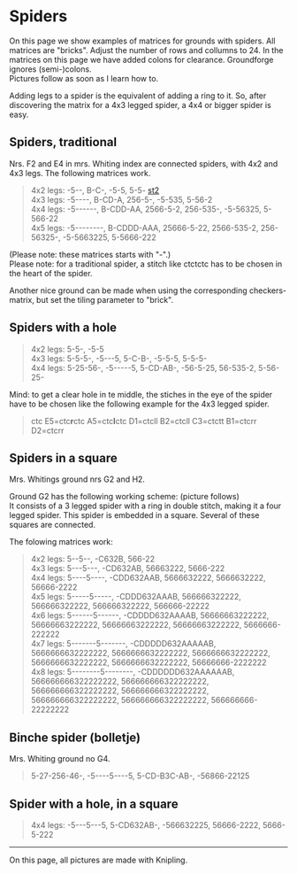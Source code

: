# Spiders
On this page we show examples of matrices for grounds with spiders. All matrices are "bricks". Adjust the number of rows and collumns to 24. In the matrices on this page we have added colons for clearance. Groundforge ignores (semi-)colons.  
Pictures follow as soon as I learn how to.  

Adding legs to a spider is the equivalent of adding a ring to it. So, after discovering the matrix for a 4x3 legged spider, a 4x4 or bigger spider is easy. 

## Spiders, traditional
Nrs. F2 and E4 in mrs. Whiting index are connected spiders, with 4x2 and 4x3 legs. The following matrices work.
> 4x2 legs: -5--, B-C-,   -5-5,    5-5-    [st2]  
> 4x3 legs: -5----,    B-CD-A,    256-5-,    -5-535,    5-56-2    
> 4x4 legs: -5------,    B-CDD-AA,    2566-5-2,    256-535-,    -5-56325,    5-566-22    
> 4x5 legs: -5--------,    B-CDDD-AAA,    25666-5-22,    2566-535-2,    256-56325-,    -5-5663225,    5-5666-222

(Please note: these matrices starts with "-".)   
Please note: for a traditional spider, a stitch like ctctctc has to be chosen in the heart of the spider.

Another nice ground can be made when using the corresponding checkers-matrix, but set the tiling parameter to "brick".

[st2]: https://d-bl.github.io/GroundForge/index.html?m=-5--%2C%20B-C-%2C%20-5-5%2C%205-5-%3Bbricks%3B24%3B24%3B0%3B0&s1=ctc%20B3%3Dctcttctc%20A4%3Dctcll%20D1%3Dctctt%20%20C4%3Dctcrr

## Spiders with a hole
> 4x2 legs: 5-5-, -5-5     
> 4x3 legs: 5-5-5-, -5---5, 5-C-B-, -5-5-5, 5-5-5-     
> 4x4 legs: 5-25-56-, -5-----5, 5-CD-AB-, -56-5-25, 56-535-2, 5-56-25-   

Mind: to get a clear hole in te middle, the stiches in the eye of the spider have to be chosen like the following example for the 4x3 legged spider.
> ctc E5=ctc**r**ctc A5=ctc**l**ctc D1=ctcll B2=ctcll C3=ctctt B1=ctcrr D2=ctcrr

## Spiders in a square

Mrs. Whitings ground nrs G2 and H2.

Ground G2 has the following working scheme: (picture follows)  
It consists of a 3 legged spider with a ring in double stitch, making it a four legged spider. This spider is embedded in a square. Several of these squares are connected.  

The folowing matrices work:
> 4x2 legs: 5--5--, -C632B, 566-22  
> 4x3 legs: 5---5---, -CD632AB, 56663222, 5666-222  
> 4x4 legs: 5----5----, -CDD632AAB, 5666632222, 5666632222, 56666-2222  
> 4x5 legs: 5-----5-----, -CDDD632AAAB, 566666322222, 566666322222, 566666322222, 566666-22222  
> 4x6 legs: 5------5------, -CDDDD632AAAAB, 56666663222222, 56666663222222, 56666663222222, 56666663222222, 5666666-222222  
> 4x7 legs: 5-------5-------, -CDDDDD632AAAAAB, 5666666632222222, 5666666632222222, 5666666632222222, 5666666632222222, 5666666632222222, 56666666-2222222   
> 4x8 legs: 5--------5--------, -CDDDDDD632AAAAAAB, 566666666322222222, 566666666322222222, 566666666322222222, 566666666322222222, 566666666322222222, 566666666322222222, 566666666-22222222   

## Binche spider (bolletje)

Mrs. Whiting ground no G4.

> 5-27-256-46-, -5----5----5, 5-CD-B3C-AB-, -56866-22125

## Spider with a hole, in a square
> 4x4 legs: -5---5---5, 5-CD632AB-, -566632225, 56666-2222, 5666-5-222

***


On this page, all pictures are made with Knipling.



